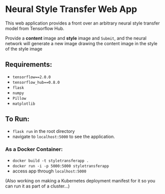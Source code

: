 # Neural Style Transfer Web App
This web application provides a front over an arbitrary neural style transfer model from Tensorflow Hub.

Provide a **content** image and **style** image and `Submit`, and the neural network will generate a new image drawing the content image in the style of the style image

## Requirements:
- `tensorflow==2.0.0`
- `tensorflow_hub==0.8.0`
- `flask`
- `numpy`
- `Pillow`
- `matplotlib`

## To Run:
- `flask run` in the root directory
- navigate to `localhost:5000` to see the application.

### As a Docker Container:
- `docker build -t styletransferapp .`
- `docker run -i -p 5000:5000 styletransferapp`
- access app through `localhost:5000`

(Also working on making a Kubernetes deployment manifest for it so you can run it as part of a cluster...)